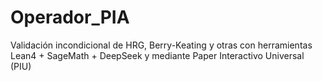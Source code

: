 # Operador_PIA
Validación incondicional de HRG, Berry-Keating y otras con herramientas Lean4 + SageMath + DeepSeek y mediante Paper Interactivo Universal (PIU) 

